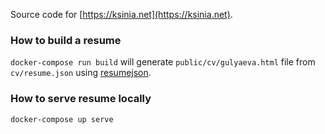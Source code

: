 Source code for [https://ksinia.net](https://ksinia.net).

### How to build a resume

`docker-compose run build` will generate `public/cv/gulyaeva.html` file from `cv/resume.json` using [resumejson](https://jsonresume.org/).

### How to serve resume locally

`docker-compose up serve`
